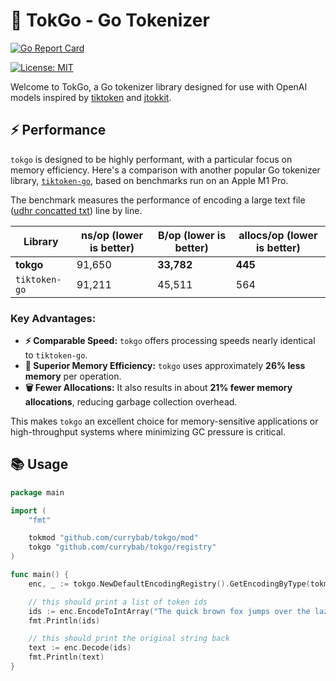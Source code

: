 # 🚀 TokGo - Go Tokenizer

[![Go Report Card](https://goreportcard.com/badge/github.com/currybab/tokgo)](https://goreportcard.com/report/github.com/currybab/tokgo)
<!-- [![GoDoc](https://godoc.org/github.com/currybab/tokgo?status.svg)](https://godoc.org/github.com/currybab/tokgo) -->
[![License: MIT](https://img.shields.io/github/license/currybab/tokgo)](https://opensource.org/license/mit/)
<!-- ![GitHub Workflow Status](https://img.shields.io/github/actions/workflow/status/currybab/tokgo/build-publish.yml)
<!-- Consider adding a CI badge once set up -->

Welcome to TokGo, a Go tokenizer library designed for use with OpenAI models inspired by [tiktoken](https://github.com/openai/tiktoken) and [jtokkit](https://github.com/knuddelsgmbh/jtokkit).

## ⚡ Performance

`tokgo` is designed to be highly performant, with a particular focus on memory efficiency. Here's a comparison with another popular Go tokenizer library, [`tiktoken-go`](https://github.com/pkoukk/tiktoken-go), based on benchmarks run on an Apple M1 Pro.

The benchmark measures the performance of encoding a large text file ([udhr concatted txt](https://research.ics.aalto.fi/cog/data/udhr/)) line by line.

| Library         | ns/op (lower is better) | B/op (lower is better) | allocs/op (lower is better) |
| --------------- | ----------------------- | ---------------------- | --------------------------- |
| **tokgo**       | 91,650                  | **33,782**             | **445**                     |
| `tiktoken-go`   | 91,211                  | 45,511                 | 564                         |

### Key Advantages:

*   **⚡ Comparable Speed:** `tokgo` offers processing speeds nearly identical to `tiktoken-go`.
*   **🧠 Superior Memory Efficiency:** `tokgo` uses approximately **26% less memory** per operation.
*   **🗑️ Fewer Allocations:** It also results in about **21% fewer memory allocations**, reducing garbage collection overhead.

This makes `tokgo` an excellent choice for memory-sensitive applications or high-throughput systems where minimizing GC pressure is critical.

## 📚 Usage

```go
package main

import (
	"fmt"

	tokmod "github.com/currybab/tokgo/mod"
	tokgo "github.com/currybab/tokgo/registry"
)

func main() {
	enc, _ := tokgo.NewDefaultEncodingRegistry().GetEncodingByType(tokmod.CL100K_BASE)

	// this should print a list of token ids
	ids := enc.EncodeToIntArray("The quick brown fox jumps over the lazy dog 😎")
	fmt.Println(ids)

	// this should print the original string back
	text := enc.Decode(ids)
	fmt.Println(text)
}
```
